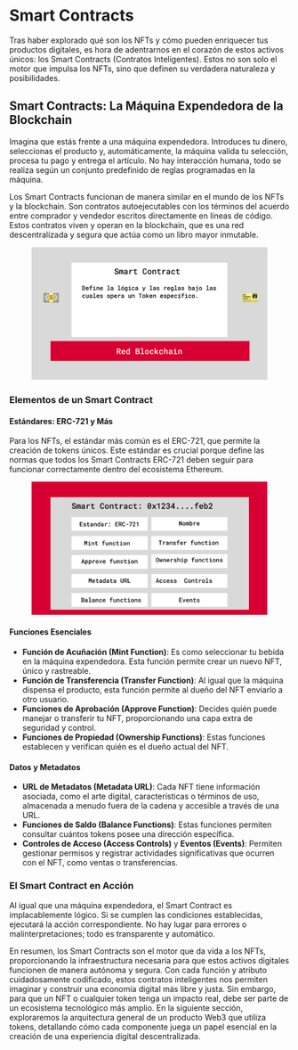 # Smart Contracts

Tras haber explorado qué son los NFTs y cómo pueden enriquecer tus productos digitales, es hora de adentrarnos en el corazón de estos activos únicos: los Smart Contracts (Contratos Inteligentes). Estos no son solo el motor que impulsa los NFTs, sino que definen su verdadera naturaleza y posibilidades.

## Smart Contracts: La Máquina Expendedora de la Blockchain

Imagina que estás frente a una máquina expendedora. Introduces tu dinero, seleccionas el producto y, automáticamente, la máquina valida tu selección, procesa tu pago y entrega el artículo. No hay interacción humana, todo se realiza según un conjunto predefinido de reglas programadas en la máquina.

Los Smart Contracts funcionan de manera similar en el mundo de los NFTs y la blockchain. Son contratos autoejecutables con los términos del acuerdo entre comprador y vendedor escritos directamente en líneas de código. Estos contratos viven y operan en la blockchain, que es una red descentralizada y segura que actúa como un libro mayor inmutable.

<figure><img src="../../.gitbook/assets/image (1).png" alt=""><figcaption></figcaption></figure>

### Elementos de un Smart Contract

#### Estándares: ERC-721 y Más

Para los NFTs, el estándar más común es el ERC-721, que permite la creación de tokens únicos. Este estándar es crucial porque define las normas que todos los Smart Contracts ERC-721 deben seguir para funcionar correctamente dentro del ecosistema Ethereum.

<figure><img src="../../.gitbook/assets/image (2).png" alt=""><figcaption></figcaption></figure>

#### Funciones Esenciales

* **Función de Acuñación (Mint Function)**: Es como seleccionar tu bebida en la máquina expendedora. Esta función permite crear un nuevo NFT, único y rastreable.
* **Función de Transferencia (Transfer Function)**: Al igual que la máquina dispensa el producto, esta función permite al dueño del NFT enviarlo a otro usuario.
* **Funciones de Aprobación (Approve Function)**: Decides quién puede manejar o transferir tu NFT, proporcionando una capa extra de seguridad y control.
* **Funciones de Propiedad (Ownership Functions)**: Estas funciones establecen y verifican quién es el dueño actual del NFT.

#### Datos y Metadatos

* **URL de Metadatos (Metadata URL)**: Cada NFT tiene información asociada, como el arte digital, características o términos de uso, almacenada a menudo fuera de la cadena y accesible a través de una URL.
* **Funciones de Saldo (Balance Functions)**: Estas funciones permiten consultar cuántos tokens posee una dirección específica.
* **Controles de Acceso (Access Controls)** y **Eventos (Events)**: Permiten gestionar permisos y registrar actividades significativas que ocurren con el NFT, como ventas o transferencias.



### El Smart Contract en Acción

Al igual que una máquina expendedora, el Smart Contract es implacablemente lógico. Si se cumplen las condiciones establecidas, ejecutará la acción correspondiente. No hay lugar para errores o malinterpretaciones; todo es transparente y automático.





En resumen, los Smart Contracts son el motor que da vida a los NFTs, proporcionando la infraestructura necesaria para que estos activos digitales funcionen de manera autónoma y segura. Con cada función y atributo cuidadosamente codificado, estos contratos inteligentes nos permiten imaginar y construir una economía digital más libre y justa. Sin embargo, para que un NFT o cualquier token tenga un impacto real, debe ser parte de un ecosistema tecnológico más amplio. En la siguiente sección, exploraremos la arquitectura general de un producto Web3 que utiliza tokens, detallando cómo cada componente juega un papel esencial en la creación de una experiencia digital descentralizada.
